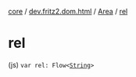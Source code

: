 [core](../../index.md) / [dev.fritz2.dom.html](../index.md) / [Area](index.md) / [rel](./rel.md)

# rel

(js) `var rel: Flow<`[`String`](https://kotlinlang.org/api/latest/jvm/stdlib/kotlin/-string/index.html)`>`